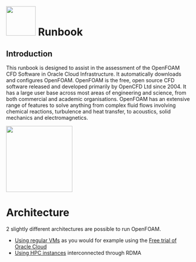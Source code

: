 # <img src="https://github.com/oci-hpc/oci-hpc-runbook-openfoam/blob/master/images/openfoam.png" height="80"> Runbook

## Introduction
This runbook is designed to assist in the assessment of the OpenFOAM CFD Software in Oracle Cloud Infrastructure. It automatically downloads and configures OpenFOAM. 
OpenFOAM is the free, open source CFD software released and developed primarily by OpenCFD Ltd since 2004. It has a large user base across most areas of engineering and science, from both commercial and academic organisations. OpenFOAM has an extensive range of features to solve anything from complex fluid flows involving chemical reactions, turbulence and heat transfer, to acoustics, solid mechanics and electromagnetics.

<img align="middle" src="https://github.com/oci-hpc/oci-hpc-runbook-openfoam/blob/master/images/sim.gif" height="180" >
 
# Architecture

2 slightly different architectures are possible to run OpenFOAM. 
* [Using regular VMs](https://github.com/oci-hpc/oci-hpc-runbook-openfoam/blob/master/free_trial.md) as you would for example using the [Free trial of Oracle Cloud](https://www.oracle.com/uk/cloud/free/)
* [Using HPC instances](https://github.com/oci-hpc/oci-hpc-runbook-openfoam/blob/master/RDMA.md) interconnected through RDMA 
